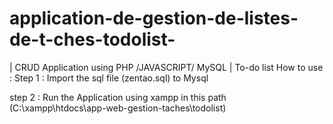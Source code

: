 # application-de-gestion-de-listes-de-t-ches-todolist-
| CRUD Application using PHP /JAVASCRIPT/ MySQL | To-do list How to use : Step 1 : Import the sql file (zentao.sql) to Mysql

step 2 : Run the Application using xampp in this path (C:\xampp\htdocs\app-web-gestion-taches\todolist)

